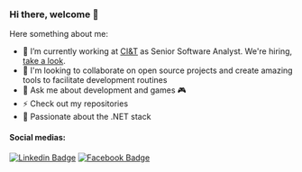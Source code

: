 ### Hi there, welcome 👋

<!--
**fernando-goncalves92/fernando-goncalves92** is a ✨ _special_ ✨ repository because its `README.md` (this file) appears on your GitHub profile.
-->

Here something about me:

- 🔭 I’m currently working at [CI&T](https://ciandt.com/br/) as Senior Software Analyst. We're hiring, [take a look](https://ciandt.com/br/pt-br/carreiras/oportunidades).
- 👯 I'm looking to collaborate on open source projects and create amazing tools to facilitate development routines
- 💬 Ask me about development and games 🎮
- ⚡ Check out my repositories
- 💜 Passionate about the .NET stack 

#### Social medias:
[![Linkedin Badge](https://img.shields.io/badge/-LinkedIn-blue?style=flat-square&logo=Linkedin&logoColor=white&link=https://www.linkedin.com/in/fhgm/)](https://www.linkedin.com/in/fhgm/)
[![Facebook Badge](https://img.shields.io/badge/-Facebook-blue?style=flat-square&labelColor=blue&logo=facebook&logoColor=white&link=https://www.facebook.com/fernando.henrique.1000469/)](https://www.facebook.com/fernando.henrique.1000469/)

